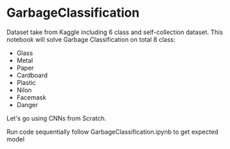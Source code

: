 # GarbageClassification

Dataset take from Kaggle including 6 class and self-collection dataset. This notebook will solve Garbage Classification on total 8 class:

* Glass
* Metal
* Paper
* Cardboard
* Plastic
* Nilon
* Facemask
* Danger

Let's go using CNNs from Scratch.

Run code sequentially follow GarbageClassification.ipynb to get expected model
